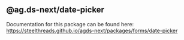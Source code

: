 ## @ag.ds-next/date-picker

Documentation for this package can be found here: https://steelthreads.github.io/agds-next/packages/forms/date-picker
